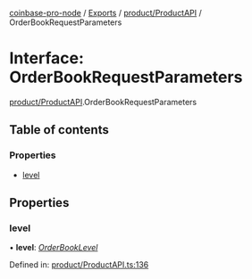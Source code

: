 [coinbase-pro-node](../README.md) / [Exports](../modules.md) / [product/ProductAPI](../modules/product_productapi.md) / OrderBookRequestParameters

# Interface: OrderBookRequestParameters

[product/ProductAPI](../modules/product_productapi.md).OrderBookRequestParameters

## Table of contents

### Properties

- [level](product_productapi.orderbookrequestparameters.md#level)

## Properties

### level

• **level**: [*OrderBookLevel*](../enums/product_productapi.orderbooklevel.md)

Defined in: [product/ProductAPI.ts:136](https://github.com/bennycode/coinbase-pro-node/blob/760c258/src/product/ProductAPI.ts#L136)
